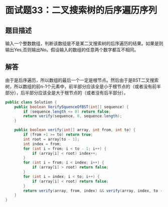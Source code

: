 # 面试题33：二叉搜索树的后序遍历序列

## 题目描述

输入一个整数数组，判断该数组是不是某二叉搜索树的后序遍历的结果。如果是则输出Yes,否则输出No。假设输入的数组的任意两个数字都互不相同。

## 解答

由于是后序遍历，所以数组的最后一个一定是根节点。然后由于是BST二叉搜索树，所以数组的前n-1个元素中，前半部分应该全是小于根节点的（或者没有前半部分），后半部分应该全是大于根节点的（或者没有后半部分）。

~~~java
public class Solution {
    public boolean VerifySquenceOfBST(int[] sequence) {
        if (sequence.length <= 0) return false;
        return verify(sequence, 0, sequence.length);
    }

    public boolean verify(int[] array, int from, int to) {
        if (from +1 >= to) return true;
        int root = array[to - 1];
        int index = from;
        for (int i = from; i < to - 1; i++) {
            if (array[i] < root) index++;
        }
        for (int i = from; i < index; i++) {
            if (array[i] > root) return false;
        }
        for (int i = index; i < to; i++) {
            if (array[i] < root) return false;
        }
        return verify(array, from, index) && verify(array, index, to - 1);
    }
}
~~~

